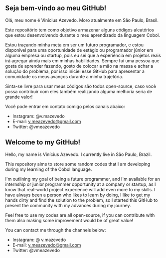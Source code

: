 ## Seja bem-vindo ao meu GitHub!

Olá, meu nome é Vinícius Azevedo. Moro atualmente em São Paulo, Brasil.

Este repositório tem como objetivo armazenar alguns códigos aleatórios que estou desenvolvendo durante o meu aprendizado da linguagem Cobol.

Estou traçando minha meta em ser um futuro programador, e estou disponível para uma oportunidade de estágio ou programador júnior em alguma empresa ou startup, pois eu sei que a experiência em projetos reais irá agregar ainda mais em minhas habilidades. Sempre fui uma pessoa que gosta de aprender fazendo, gosto de colocar a mão na massa e achar a solução do problema, por isso iniciei esse GitHub para apresentar a comunidade os meus avanços durante a minha trajetória.

Sinta-se livre para usar meus códigos são todos open-source, caso você possa contribuir com eles também realizando alguma melhoria seria de grande valor! 

Você pode entrar em contato comigo pelos canais abaixo:

- Instagram: @v.mazevedo
- E-mail: v.meazevedo@gmail.com
- Twitter: @vmeazevedo

## Welcome to my GitHub!

Hello, my name is Vinícius Azevedo. I currently live in São Paulo, Brazil.

This repository aims to store some random codes that I am developing during my learning of the Cobol language.

I'm outlining my goal of being a future programmer, and I'm available for an internship or junior programmer opportunity at a company or startup, as I know that real-world project experience will add even more to my skills. I have always been a person who likes to learn by doing, I like to get my hands dirty and find the solution to the problem, so I started this GitHub to present the community with my advances during my journey.

Feel free to use my codes are all open-source, if you can contribute with them also making some improvement would be of great value!

You can contact me through the channels below:

- Instagram: @ v.mazevedo
- E-mail: v.meazevedo@gmail.com
- Twitter: @vmeazevedo

